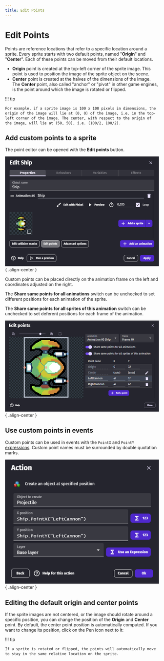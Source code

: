```yaml
---
title: Edit Points
---
```

# Edit Points

Points are reference locations that refer to a specific location around a sprite.  Every sprite starts with two default points, named "**Origin**" and "**Center**".  Each of these points can be moved from their default locations.

* **Origin** point is created at the top-left corner of the sprite image. This point is used to position the image of the sprite object on the scene.
* **Center** point is created at the halves of the dimensions of the image. The **Center** point, also called "anchor" or "pivot" in other game engines, is the point around which the image is rotated or flipped.

!!! tip

    For example, if a sprite image is 100 x 100 pixels in dimensions, the origin of the image will lie at (0, 0) of the image, i.e. in the top-left corner of the image. The center, with respect to the origin of the image, will lie at (50, 50), i.e. (100/2, 100/2).

## Add custom points to a sprite

The point editor can be opened with the **Edit points** button.

![](open-point-editor.png){ .align-center }

Custom points can be placed directly on the animation frame on the left and coordinates adjusted on the right.  

The **Share same points for all animations** switch can be unchecked to set different positions for each animation of the sprite.

The **Share same points for all sprites of this animation** switch can be unchecked to set deferent positions for each frame of the animation.

![](point-editor.png){ .align-center }


## Use custom points in events

Custom points can be used in events with the `PointX` and `PointY` [expressions](/gdevelop5/all-features/expressions/). Custom point names must be surrounded by double quotation marks.

![](custom-point-expression.png){ .align-center }


## Editing the default origin and center points

If the sprite images are not centered, or the image should rotate around a specific position, you can change the position of the **Origin** and **Center** point. By default, the center point position is automatically computed. If you want to change its position, click on the Pen icon next to it:

!!! tip

    If a sprite is rotated or flipped, the points will automatically move to stay in the same relative location on the sprite.